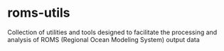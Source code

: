 # roms-utils
Collection of utilities and tools designed to facilitate the processing and analysis of ROMS (Regional Ocean Modeling System) output data
